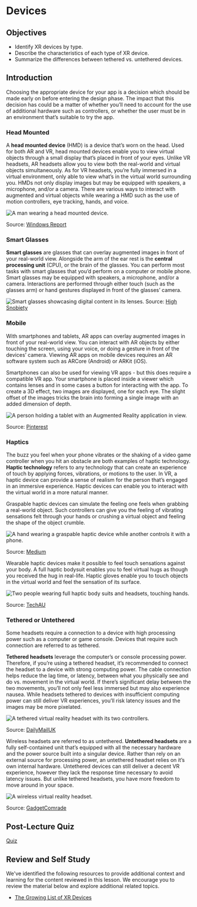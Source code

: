 # Devices

## Objectives

- Identify XR devices by type.
- Describe the characteristics of each type of XR device.
- Summarize the differences between tethered vs. untethered devices.

## Introduction

Choosing the appropriate device for your app is a decision which should be made early on before entering the design phase. The impact that this decision has could be a matter of whether you’ll need to account for the use of additional hardware such as controllers, or whether the user must be in an environment that’s suitable to try the app.

### Head Mounted

A **head mounted device** (HMD) is a device that’s worn on the head. Used for both AR and VR, head mounted devices enable you to view virtual objects through a small display that’s placed in front of your eyes. Unlike VR headsets, AR headsets allow you to view both the real-world and virtual objects simultaneously. As for VR headsets, you’re fully immersed in a virtual environment, only able to view what’s in the virtual world surrounding you. HMDs not only display images but may be equipped with speakers, a microphone, and/or a camera. There are various ways to interact with augmented and virtual objects while wearing a HMD such as the use of motion controllers, eye tracking, hands, and voice.

![A man wearing a head mounted device.](../../images/head-mounted-device.jpg)

Source: [Windows Report](https://windowsreport.com/download-mr-playground-hololens-2/)

### Smart Glasses

**Smart glasses** are glasses that can overlay augmented images in front of your real-world view. Alongside the arm of the ear rest is the **central processing unit** (CPU), or the brain of the glasses. You can perform most tasks with smart glasses that you’d perform on a computer or mobile phone. Smart glasses may be equipped with speakers, a microphone, and/or a camera. Interactions are performed through either touch (such as the glasses arm) or hand gestures displayed in front of the glasses’ camera.

![Smart glasses showcasing digital content in its lenses.](../../images/smart-glasses.png)
Source: [High Snobiety](https://www.highsnobiety.com/p/focals-smart-glasses/)

### Mobile

With smartphones and tablets, AR apps can overlay augmented images in front of your real-world view. You can interact with AR objects by either touching the screen, using your voice, or doing a gesture in front of the devices’ camera. Viewing AR apps on mobile devices requires an AR software system such as ARCore (Android) or ARKit (iOS).

Smartphones can also be used for viewing VR apps - but this does require a compatible VR app. Your smartphone is placed inside a viewer which contains lenses and in some cases a button for interacting with the app. To create a 3D effect, two images are displayed, one for each eye. The slight offset of the images tricks the brain into forming a single image with an added dimension of depth.

![A person holding a tablet with an Augmented Reality application in view.](../../images/ar-tablet.jpg)

Source: [Pinterest](https://www.pinterest.co.uk/pin/1618549850501345/)

### Haptics

The buzz you feel when your phone vibrates or the shaking of a video game controller when you hit an obstacle are both examples of haptic technology. **Haptic technology** refers to any technology that can create an experience of touch by applying forces, vibrations, or motions to the user. In VR, a haptic device can provide a sense of realism for the person that’s engaged in an immersive experience. Haptic devices can enable you to interact with the virtual world in a more natural manner.

Graspable haptic devices can simulate the feeling one feels when grabbing a real-world object. Such controllers can give you the feeling of vibrating sensations felt through your hands or crushing a virtual object and feeling the shape of the object crumble.

![A hand wearing a graspable haptic device while another controls it with a phone.](../../images/haptics.png)

Source: [Medium](https://medium.com/free-code-camp/haptics-for-mobile-ar-how-to-enhance-arkit-apps-with-a-sense-of-touch-151d9e9c9950)

Wearable haptic devices make it possible to feel touch sensations against your body. A full haptic bodysuit enables you to feel virtual hugs as though you received the hug in real-life. Haptic gloves enable you to touch objects in the virtual world and feel the sensation of its surface.

![Two people wearing full haptic body suits and headsets, touching hands.](../../images/haptic-suit.jpg)

Source: [TechAU](https://techau.com.au/get-ready-to-feel-vr-with-a-full-body-haptic-suit/)

### Tethered or Untethered

Some headsets require a connection to a device with high processing power such as a computer or game console. Devices that require such connection are referred to as tethered.

**Tethered headsets** leverage the computer’s or console processing power. Therefore, if you’re using a tethered headset, it’s recommended to connect the headset to a device with strong computing power. The cable connection helps reduce the lag time, or latency, between what you physically see and do vs. movement in the virtual world. If there’s significant delay between the two movements, you’ll not only feel less immersed but may also experience nausea. While headsets tethered to devices with insufficient computing power can still deliver VR experiences, you’ll risk latency issues and the images may be more pixelated.

![A tethered virtual reality headset with its two controllers.](../../images/tethered-headset.jpg)

Source: [DailyMailUK](https://www.dailymail.co.uk/sciencetech/article-8254251/Best-VR-headsets-escape-reality-short-while.html)

Wireless headsets are referred to as untethered. **Untethered headsets** are a fully self-contained unit that’s equipped with all the necessary hardware and the power source built into a singular device. Rather than rely on an external source for processing power, an untethered headset relies on it’s own internal hardware. Untethered devices can still deliver a decent VR experience, however they lack the response time necessary to avoid latency issues. But unlike tethered headsets, you have more freedom to move around in your space.

![A wireless virtual reality headset.](../../images/wireless-headset.jpg)

Source: [GadgetComrade](https://gadgetcomrade.com/oculus-go-standalone/)

## Post-Lecture Quiz

[Quiz](https://ashy-plant-023e6671e.1.azurestaticapps.net/quiz/1)

## Review and Self Study

We've identified the following resources to provide additional context and learning for the content reviewed in this lesson. We encourage you to review the material below and explore additional related topics.

- [The Growing List of XR Devices](https://medium.com/xrpractices/the-growing-list-of-xr-devices-f102262e4a58)
